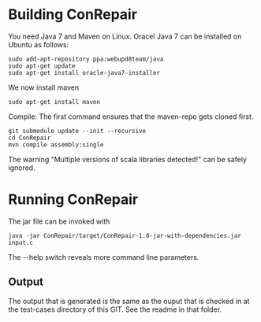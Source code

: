 Building ConRepair
==================

You need Java 7 and Maven on Linux. Oracel Java 7 can be installed on Ubuntu as follows:

	sudo add-apt-repository ppa:webupd8team/java
	sudo apt-get update
	sudo apt-get install oracle-java7-installer

We now install maven

	sudo apt-get install maven


Compile:
The first command ensures that the maven-repo gets cloned first.

	git submodule update --init --recursive
	cd ConRepair
	mvn compile assembly:single

The warning "Multiple versions of scala libraries detected!" can be safely ignored.

Running ConRepair
=================

The jar file can be invoked with 

	java -jar ConRepair/target/ConRepair-1.0-jar-with-dependencies.jar input.c

The --help switch reveals more command line parameters.

Output
------
The output that is generated is the same as the ouput that is checked in at the test-cases directory of this GIT. See the readme in that folder.

